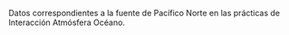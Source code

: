 Datos correspondientes a la fuente de Pacífico Norte en las prácticas de Interacción Atmósfera Océano.
